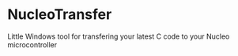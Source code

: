 # NucleoTransfer
Little Windows tool for transfering your latest C code to your Nucleo microcontroller
